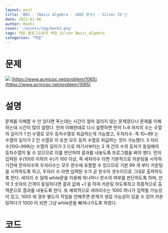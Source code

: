 ```yaml
---
layout: post
title: 'BOJ - [Basic Algebra - 1065 한수] - Silver IV 🥈'
date: 2022-01-06
author: Hoshi
cover: '/assets/img/back1.png'
tags: 백준 블로그오픈전 백준_Silver Basic_Algebra
categories: "백준"
---
```

# 문제
![]({{site.url}}/assets/img/posts_img/1065.png)
[https://www.acmicpc.net/problem/1065](https://www.acmicpc.net/problem/1065)

# 설명
문제를 이해할 수 만 있다면 푸는데는 시간이 얼마 걸리지 않는 문제였으나 문제를 이해하는데 시간이 많이 걸렸다. 먼저 이해한데로 다시 설명하면 먼저 
1~9 까지의 수는 수열의 길이가 1 인 수열로 모두 등차수열로 취급하는게 가능했고, 두자리수. 즉 10~99 는 수열의 길이가 2 인 수열로 이 또한 모두 등차 수열로 취급하는 것이 가능했다. 3 자리 수(100~999)는 수열의 길이가 3 으로 여기서부터는 3 개 간의 수의 등차가 동일해야 등차수열이 될 수 있으므로 이를 판단하여 결과를 내놓도록 프로그램을 짜야 했다. 먼저 입력된 수(1000 이하의 수)가 100 이상, 즉 세자리수 라면 기본적으로 카운팅을 시작하기전에 한자리수와 두자리수는 모두 한수에 포함할 수 있으므로 기본 99 개 부터 카운팅을 시작하도록 하고, 두자리 수 라면 입력된 수가 곧 한수의 갯수이므로 그대로 출력하도록 한다. 세자리 수 일때 while문을 이용해 하나하나 한수의 여부를 판단하도록 하며, 만약 3 숫자의 간격이 동일하다면 결과 값에 +1 을 하여 카운팅 하도록하고 최종적으로 출력문으로 결과를 내놓도록 한다. 또 예외적으로 네자리수는 1000 하나가 입력될 가능성이 있고, 1000 에 경우 별도의 작업을 안해주면 문제가 생길 가능성이 있을 수 있어 카운팅하다가 1000 이 되면 그냥 while문을 빠져나가도록 하였다.

# 코드

```c

```
